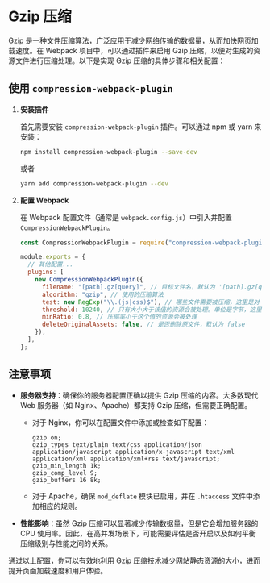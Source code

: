 # Gzip 压缩

Gzip 是一种文件压缩算法，广泛应用于减少网络传输的数据量，从而加快网页加载速度。在 Webpack 项目中，可以通过插件来启用 Gzip 压缩，以便对生成的资源文件进行压缩处理。以下是实现 Gzip 压缩的具体步骤和相关配置：

## 使用 `compression-webpack-plugin`

1. **安装插件**

   首先需要安装 `compression-webpack-plugin` 插件。可以通过 npm 或 yarn 来安装：

   ```bash
   npm install compression-webpack-plugin --save-dev
   ```

   或者

   ```bash
   yarn add compression-webpack-plugin --dev
   ```

2. **配置 Webpack**

   在 Webpack 配置文件（通常是 `webpack.config.js`）中引入并配置 `CompressionWebpackPlugin`。

   ```javascript
   const CompressionWebpackPlugin = require("compression-webpack-plugin");

   module.exports = {
     // 其他配置...
     plugins: [
       new CompressionWebpackPlugin({
         filename: "[path].gz[query]", // 目标文件名，默认为 '[path].gz[query]'
         algorithm: "gzip", // 使用的压缩算法
         test: new RegExp("\\.(js|css)$"), // 哪些文件需要被压缩，这里是对 js 和 css 文件进行压缩
         threshold: 10240, // 只有大小大于该值的资源会被处理。单位是字节，这里设置为10KB
         minRatio: 0.8, // 压缩率小于这个值的资源会被处理
         deleteOriginalAssets: false, // 是否删除原文件，默认为 false
       }),
     ],
   };
   ```

## 注意事项

- **服务器支持**：确保你的服务器配置正确以提供 Gzip 压缩的内容。大多数现代 Web 服务器（如 Nginx、Apache）都支持 Gzip 压缩，但需要正确配置。

  - 对于 Nginx，你可以在配置文件中添加或检查如下配置：

    ```nginx
    gzip on;
    gzip_types text/plain text/css application/json application/javascript application/x-javascript text/xml application/xml application/xml+rss text/javascript;
    gzip_min_length 1k;
    gzip_comp_level 9;
    gzip_buffers 16 8k;
    ```

  - 对于 Apache，确保 `mod_deflate` 模块已启用，并在 `.htaccess` 文件中添加相应的规则。

- **性能影响**：虽然 Gzip 压缩可以显著减少传输数据量，但是它会增加服务器的 CPU 使用率。因此，在高并发场景下，可能需要评估是否开启以及如何平衡压缩级别与性能之间的关系。

通过以上配置，你可以有效地利用 Gzip 压缩技术减少网站静态资源的大小，进而提升页面加载速度和用户体验。
